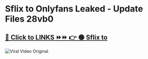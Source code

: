 
 # Sflix to Onlyfans Leaked - Update Files 28vb0

## <h2><a href="https://clipsfans.com/Sflix_to&ref=git">🔗 Click to LINKS ⏩⏩ 👉 🟢 Sflix to </a></h2>

<a href="https://clipsfans.com/Sflix_to&ref=git" rel="nofollow" data-target="animated-image.originalLink"><img src="https://i.ibb.co.com/xMMVF88/686577567.gif" alt="Viral Video Original" style="max-width: 100%; display: inline-block;" data-target="animated-image.originalImage"></a>

